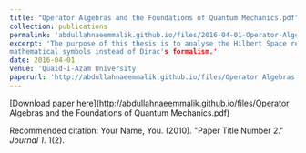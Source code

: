 ```yaml
---
title: "Operator Algebras and the Foundations of Quantum Mechanics.pdf"
collection: publications
permalink: 'abdullahnaeemmalik.github.io/files/2016-04-01-Operator-Algebras-and-the-Foundations-of-Quantum-Mechanics'
excerpt: 'The purpose of this thesis is to analyse the Hilbert Space requirement for Quantum Mechanics. In particular, we justify sharp observables but question the requirement of completeness of the inner product space and the underlying field. We view our mathematical framework as a dynamical theory but with a mysterious probabilistic interpretation instead of the otherway round. Whenever we speak of "Quantum Mechanics", we mean Non-relativistic Quantum Mechanics. To make things less messy, we assume associativity through-out. No attempt has been made to refer to QFT and statistical quantum mechanics and we use conventional
mathematical symbols instead of Dirac's formalism.'
date: 2016-04-01
venue: 'Quaid-i-Azam University'
paperurl: 'http://abdullahnaeemmalik.github.io/files/Operator Algebras and the Foundations of Quantum Mechanics.pdf'
---
```



[Download paper here](http://abdullahnaeemmalik.github.io/files/Operator Algebras and the Foundations of Quantum Mechanics.pdf)

Recommended citation: Your Name, You. (2010). "Paper Title Number 2." <i>Journal 1</i>. 1(2).

